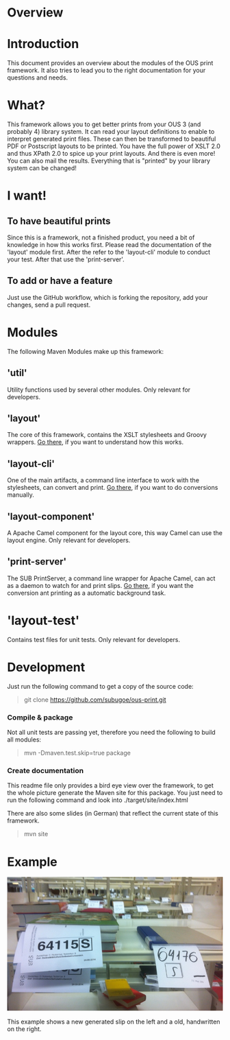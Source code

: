Overview
========

# Introduction
This document provides an overview about the modules of the OUS print framework. It also tries to lead you to the right documentation for your questions and needs.

# What?
This framework allows you to get better prints from your OUS 3 (and probably 4) library system. It can read your layout definitions to enable to interpret generated print files. These can then be transformed to beautiful PDF or Postscript layouts to be printed. You have the full power of XSLT 2.0 and thus XPath 2.0 to spice up your print layouts. And there is even more! You can also mail the results. Everything that is "printed" by your library system can be changed!

# I want!
## To have beautiful prints
Since this is a framework, not a finished product, you need a bit of knowledge in how this works first. Please read the documentation of the 'layout' module first. After the refer to the 'layout-cli' module to conduct your test. After that use the 'print-server'.

## To add or have a feature
Just use the GitHub workflow, which is forking the repository, add your changes, send a pull request.

# Modules

The following Maven Modules make up this framework:
## 'util'
Utility functions used by several other modules. Only relevant for developers.
## 'layout'
The core of this framework, contains the XSLT stylesheets and Groovy wrappers. [Go there](./layout/), if you want to understand how this works.
## 'layout-cli' 
One of the main artifacts, a command line interface to work with the stylesheets, can convert and print. [Go there](./layout-cli/), if you want to do conversions manually.
## 'layout-component'
A Apache Camel component for the layout core, this way Camel can use the layout engine. Only relevant for developers.
## 'print-server'
The SUB PrintServer, a command line wrapper for Apache Camel, can act as a daemon to watch for and print slips. [Go there](./print-server/), if you want the conversion ant printing as a automatic background task.
# 'layout-test'
Contains test files for unit tests. Only relevant for developers.

# Development

Just run the following command to get a copy of the source code:
> git clone https://github.com/subugoe/ous-print.git

### Compile & package
Not all unit tests are passing yet, therefore you need the following to build all modules:
> mvn -Dmaven.test.skip=true package

### Create documentation
This readme file only provides a bird eye view over the framework, to get the whole picture generate the Maven site for this package. You just need to run the following command and look into ./target/site/index.html

There are also some slides (in German) that reflect the current state of this framework.

>mvn site

# Example

![SUB Göttingen Selbstabholbereich](./img/selbsabholbereich.jpg)

This example shows a new generated slip on the left and a old, handwritten on the right.
